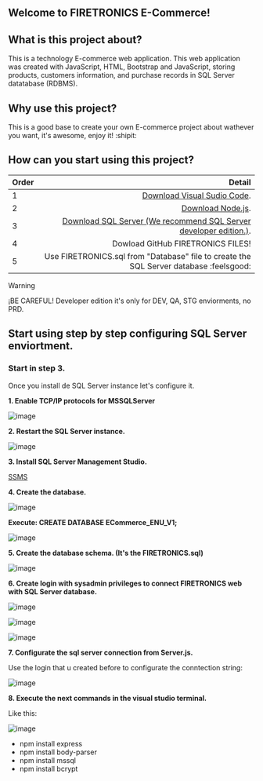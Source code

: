 ## Welcome to FIRETRONICS E-Commerce!

## What is this project about?

This is a technology E-commerce web application. This web application was created with JavaScript, HTML, Bootstrap and JavaScript, storing products, customers information, and purchase records in SQL Server datatabase (RDBMS).

## Why use this project?

This is a good base to create your own E-commerce project about wathever you want, it's awesome, enjoy it! :shipit:

## How can you start using this project?
|Order|Detail|
|-----|-----:|
|1|[Download Visual Sudio Code](https://code.visualstudio.com/).|
|2|[Download Node.js](https://nodejs.org/en).|
|3|[Download SQL Server (We recommend SQL Server developer edition.)](https://go.microsoft.com/fwlink/p/?linkid=2215158&clcid=0x240a&culture=es-co&country=co).|
|4|Dowload GitHub FIRETRONICS FILES!|
|5|Use FIRETRONICS.sql from "Database" file to create the SQL Server database :feelsgood:|

> [!WARNING]
> ¡BE CAREFUL! Developer edition it's only for DEV, QA, STG enviorments, no PRD.

## Start using step by step configuring SQL Server enviortment.

### Start in step 3.

Once you install de SQL Server instance let's configure it.

**1. Enable TCP/IP protocols for MSSQLServer**

![image](https://github.com/GarroDev/FIRETRONICS/assets/160985704/77ca341d-c3f2-4336-83da-130fab80e5ef)

**2. Restart the SQL Server instance.**

![image](https://github.com/GarroDev/FIRETRONICS/assets/160985704/252d04e5-64b3-4963-9215-48d90bc30c47)

**3. Install SQL Server Management Studio.**

[SSMS](https://aka.ms/ssmsfullsetup)

**4. Create the database.**

![image](https://github.com/GarroDev/FIRETRONICS/assets/160985704/99ec19ec-fa9a-4be3-b04f-ee58d1acceaa)

**Execute: CREATE DATABASE ECommerce_ENU_V1;**

![image](https://github.com/GarroDev/FIRETRONICS/assets/160985704/fc52112f-de38-448f-9dce-d7e2bdf30244)

**5. Create the database schema. (It's the FIRETRONICS.sql)**

![image](https://github.com/GarroDev/FIRETRONICS/assets/160985704/9bf22a34-1f65-449e-b459-699921923da8)

**6. Create login with sysadmin privileges to connect FIRETRONICS web with SQL Server database.**

![image](https://github.com/GarroDev/FIRETRONICS/assets/160985704/a5830f16-e95e-4a0b-9783-80e758fd6c7b)

![image](https://github.com/GarroDev/FIRETRONICS/assets/160985704/38499624-9142-48a0-a361-15fdf44c624a)

![image](https://github.com/GarroDev/FIRETRONICS/assets/160985704/ef7ef0b5-9025-4164-947f-c47b2ebf8285)

**7. Configurate the sql server connection from Server.js.**

Use the login that u created before to configurate the conntection string:

![image](https://github.com/GarroDev/FIRETRONICS/assets/160985704/25ce9540-ed61-47e6-b7e1-aa86e31af72f)

**8. Execute the next commands in the visual studio terminal.**

Like this:

![image](https://github.com/GarroDev/FIRETRONICS/assets/160985704/f8066e45-f1bf-4e18-8446-fbf1c3faa05e)

- npm install express
- npm install body-parser
- npm install mssql
- npm install bcrypt





